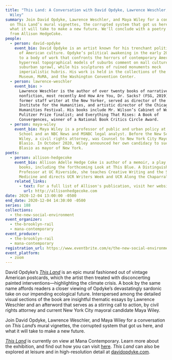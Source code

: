```yaml
---
title: "This Land: A Conversation with David Opdyke, Lawrence Weschler, and Maya
  Wiley"
summary: Join David Opdyke, Lawrence Weschler, and Maya Wiley for a conversation
  on This Land’s mural vignettes, the corrupted system that got us here, and
  what it will take to make a new future. We'll conclude with a poetry reading
  from Allison HedgeCoke.
people:
  - person: david-opdyke
    event_bio: David Opdyke is an artist known for his trenchant political send-ups
      of American culture. Opdyke’s political awakening in the early 2000s led
      to a body of work that confronts the horrors of contemporary America. His
      hyperreal topographical models of suburbs comment on mall culture and
      suburban sprawl, while his sculptures of ruined monuments mock
      imperialistic hubris. His work is held in the collections of the Brooklyn
      Museum, MoMA, and the Washington Convention Center.
  - person: lawrence-weschler
    event_bio: >
      Lawrence Weschler is the author of over twenty books of narrative
      nonfiction, most recently And How Are You, Dr. Sacks? (FSG, 2019). He is a
      former staff writer at the New Yorker, served as director of the New York
      Institute for the Humanities, and artistic director of the Chicago
      Humanities Festival. His books include Mr. Wilson’s Cabinet of Wonder,
      Pulitzer Prize finalist; and Everything That Rises: A Book of
      Convergences, winner of a National Book Critics Circle Award.
  - person: maya-wiley
    event_bio: Maya Wiley is a professor of public and urban policy at the New
      School and an NBC News and MSNBC legal analyst. Before the New School,
      Wiley, a civil rights attorney, was Counsel to New York City Mayor Bill de
      Blasio. In October 2020, Wiley announced her own candidacy to succeed de
      Blasio as mayor of New York.
poets:
  - person: allison-hedgecoke
    event_bio: Allison Adelle Hedge Coke is author of a memoir, a play, and 7 poetry
      books, including the forthcoming Look at This Blue. A Distinguished
      Professor at UC Riverside, she teaches Creative Writing and the School of
      Medicine and directs UCR Writers Week and UCR Along the Chaparral.
    related_links:
      - text: For a full list of Allison's publication, visit her website
        url: http://allisonhedgecoke.com
date: 2020-12-04 13:00:00 -0500
end_date: 2020-12-04 14:30:00 -0500
series: 188
collections:
  - the-new-social-environment
event_organizer:
  - the-brooklyn-rail
  - mana-contemporary
event_producer:
  - the-brooklyn-rail
  - mana-contemporary
registration_url: https://www.eventbrite.com/e/the-new-social-environment-188-this-land-with-david-opdyke-tickets-128546378679
event_platform:
  - zoom
---
```

David Opdyke’s *[This Land](https://www.manacontemporary.com/exhibition/david-opdyke-this-land/)* is an epic mural fashioned out of vintage American postcards, which the artist then treated with disconcerting painted interventions—highlighting the climate crisis. A book by the same name affords readers a closer viewing of Opdyke’s devastatingly sardonic take on our impending ecological future. Interspersed among the detailed visual sections of the book are insightful thematic essays by Lawrence Weschler and an afterword that serves as a stirring call to action, by civil rights attorney and current New York City mayoral candidate Maya Wiley.

Join David Opdyke, Lawrence Weschler, and Maya Wiley for a conversation on *This Land*’s mural vignettes, the corrupted system that got us here, and what it will take to make a new future.

*[This Land](https://www.manacontemporary.com/exhibition/david-opdyke-this-land/)* is currently on view at Mana Contemporary. Learn more about the exhibition, and find out how you can visit [here](https://www.manacontemporary.com/visit/jersey-city/). *This Land* can also be explored at leisure and in high-resolution detail at [davidopdyke.com](https://www.davidopdyke.com/).